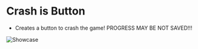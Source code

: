 # Crash is Button

- Creates a button to crash the game! <cr>PROGRESS MAY BE NOT SAVED</c>!!!

![Showcase](kventarix.crash_is_button/image.png)